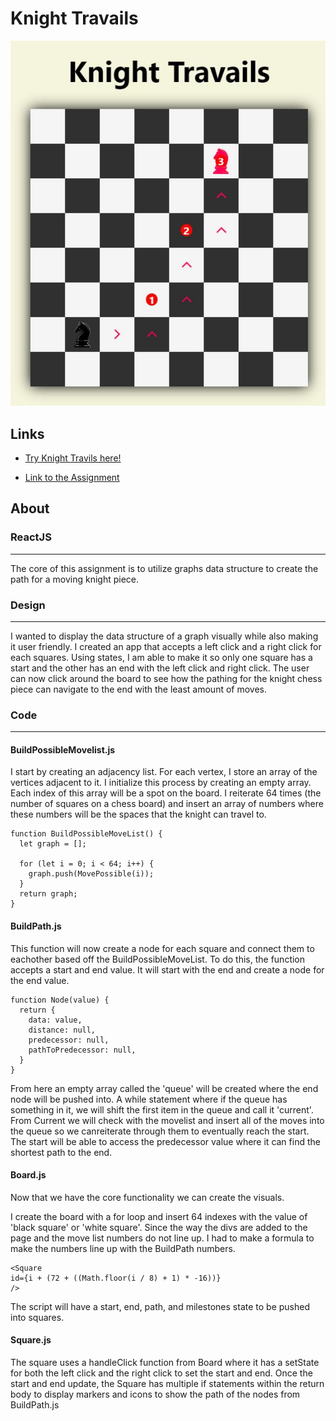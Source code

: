 # Knight Travails
![](https://github.com/Appletri/Appletri/blob/main/assets/knight-travails.JPG)
## Links
- [Try Knight Travils here!](https://appletri.github.io/knight-travails/)

- [Link to the Assignment](https://www.theodinproject.com/lessons/javascript-knights-travails)

## About
### ReactJS
<hr>
The core of this assignment is to utilize graphs data structure to create the path for a moving knight piece.

### Design
<hr>
I wanted to display the data structure of a graph visually while also making it user friendly. I created an app that accepts a left click and a right click for each squares. Using states, I am able to make it so only one square has a start and the other has an end with the left click and right click. The user can now click around the board to see how the pathing for the knight chess piece can navigate to the end with the least amount of moves.

### Code
<hr>

#### BuildPossibleMovelist.js
I start by creating an adjacency list. For each vertex, I store an array of the vertices adjacent to it.
I initialize this process by creating an empty array. Each index of this array will be a spot on the board. I reiterate 64 times (the number of squares on a chess board) and insert an array of numbers where these numbers will be the spaces that the knight can travel to.

```
function BuildPossibleMoveList() {
  let graph = [];

  for (let i = 0; i < 64; i++) {
    graph.push(MovePossible(i));
  }
  return graph;
}
```
#### BuildPath.js
This function will now create a node for each square and connect them to eachother based off the BuildPossibleMoveList.
To do this, the function accepts a start and end value. It will start with the end and create a node for the end value.

```
function Node(value) {
  return {
    data: value,
    distance: null,
    predecessor: null,
    pathToPredecessor: null,
  }
}
```
From here an empty array called the 'queue' will be created where the end node will be pushed into. A while statement where if the queue has something in it, we will shift the first item in the queue and call it 'current'. From Current we will check with the movelist and insert all of the moves into the queue so we canreiterate through them to eventually reach the start. The start will be able to access the predecessor value where it can find the shortest path to the end. 

#### Board.js
Now that we have the core functionality we can create the visuals. 

I create the board with a for loop and insert 64 indexes with the value of 'black square' or 'white square'. Since the way the divs are added to the page and the move list numbers do not line up. I had to make a formula to make the numbers line up with the BuildPath numbers.


```
<Square
id={i + (72 + ((Math.floor(i / 8) + 1) * -16))}
/>
```

The script will have a start, end, path, and milestones state to be pushed into squares.

#### Square.js

The square uses a handleClick function from Board where it has a setState for both the left click and the right click to set the start and end. Once the start and end update, the Square has multiple if statements within the return body to display markers and icons to show the path of the nodes from BuildPath.js

